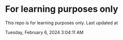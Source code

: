 # For learning purposes only
This repo is for learning purposes only.
Last updated at

Tuesday, February 6, 2024 3:04:11 AM

